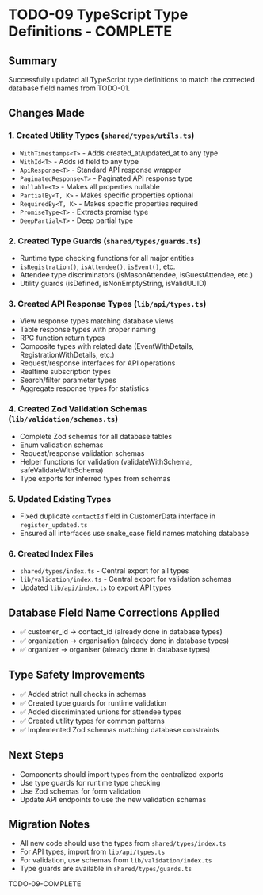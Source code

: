 # TODO-09 TypeScript Type Definitions - COMPLETE

## Summary

Successfully updated all TypeScript type definitions to match the corrected database field names from TODO-01.

## Changes Made

### 1. Created Utility Types (`shared/types/utils.ts`)
- `WithTimestamps<T>` - Adds created_at/updated_at to any type
- `WithId<T>` - Adds id field to any type  
- `ApiResponse<T>` - Standard API response wrapper
- `PaginatedResponse<T>` - Paginated API response type
- `Nullable<T>` - Makes all properties nullable
- `PartialBy<T, K>` - Makes specific properties optional
- `RequiredBy<T, K>` - Makes specific properties required
- `PromiseType<T>` - Extracts promise type
- `DeepPartial<T>` - Deep partial type

### 2. Created Type Guards (`shared/types/guards.ts`)
- Runtime type checking functions for all major entities
- `isRegistration()`, `isAttendee()`, `isEvent()`, etc.
- Attendee type discriminators (isMasonAttendee, isGuestAttendee, etc.)
- Utility guards (isDefined, isNonEmptyString, isValidUUID)

### 3. Created API Response Types (`lib/api/types.ts`)
- View response types matching database views
- Table response types with proper naming
- RPC function return types
- Composite types with related data (EventWithDetails, RegistrationWithDetails, etc.)
- Request/response interfaces for API operations
- Realtime subscription types
- Search/filter parameter types
- Aggregate response types for statistics

### 4. Created Zod Validation Schemas (`lib/validation/schemas.ts`)
- Complete Zod schemas for all database tables
- Enum validation schemas
- Request/response validation schemas
- Helper functions for validation (validateWithSchema, safeValidateWithSchema)
- Type exports for inferred types from schemas

### 5. Updated Existing Types
- Fixed duplicate `contactId` field in CustomerData interface in `register_updated.ts`
- Ensured all interfaces use snake_case field names matching database

### 6. Created Index Files
- `shared/types/index.ts` - Central export for all types
- `lib/validation/index.ts` - Central export for validation schemas
- Updated `lib/api/index.ts` to export API types

## Database Field Name Corrections Applied
- ✅ customer_id → contact_id (already done in database types)
- ✅ organization → organisation (already done in database types)
- ✅ organizer → organiser (already done in database types)

## Type Safety Improvements
- ✅ Added strict null checks in schemas
- ✅ Created type guards for runtime validation
- ✅ Added discriminated unions for attendee types
- ✅ Created utility types for common patterns
- ✅ Implemented Zod schemas matching database constraints

## Next Steps
- Components should import types from the centralized exports
- Use type guards for runtime type checking
- Use Zod schemas for form validation
- Update API endpoints to use the new validation schemas

## Migration Notes
- All new code should use the types from `shared/types/index.ts`
- For API types, import from `lib/api/types.ts`
- For validation, use schemas from `lib/validation/index.ts`
- Type guards are available in `shared/types/guards.ts`

TODO-09-COMPLETE